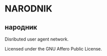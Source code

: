 NARODNIK
=======
народник
-----------

Disributed user agent network.

Licensed under the GNU Affero Public License.

